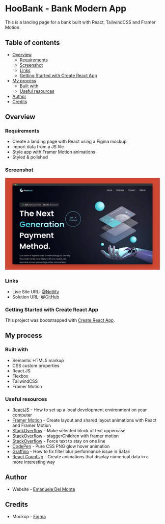 # HooBank - Bank Modern App

This is a landing page for a bank built with React, TailwindCSS and Framer Motion.

## Table of contents

- [Overview](#overview)
  - [Requirements](#requirements)
  - [Screenshot](#screenshot)
  - [Links](#links)
  - [Getting Started with Create React App](#getting-started-with-create-react-app)
- [My process](#my-process)
  - [Built with](#built-with)
  - [Useful resources](#useful-resources)
- [Author](#author)
- [Credits](#credits)

## Overview

### Requirements

- Create a landing page with React using a Figma mockup
- Import data from a JS file
- Style app with Framer Motion animations
- Styled & polished

### Screenshot

![screenshot](/src/assets/screenshot.png)

### Links

- Live Site URL: [@Netlify](https://bank-modern-app-xdelmo.netlify.app/)
- Solution URL: [@GitHub](https://github.com/xdelmo/bank-modern-app)

### Getting Started with Create React App

This project was bootstrapped with [Create React App](https://github.com/facebook/create-react-app).

## My process

### Built with

- Semantic HTML5 markup
- CSS custom properties
- React.JS
- Flexbox
- TailwindCSS
- Framer Motion

### Useful resources

- [ReactJS](https://reactjs.org/tutorial/tutorial.html) - How to set up a local development environment on your computer
- [Framer Motion](https://www.framer.com/docs/layout-animations/) - Create layout and shared layout animations with React and Framer Motion
- [StackOverflow](https://stackoverflow.com/questions/35184509/make-selected-block-of-text-uppercase) - Make selected block of text uppercase
- [StackOverflow](https://stackoverflow.com/questions/62007505/staggerchildren-with-framer-motion) - staggerChildren with framer motion
- [StackOverflow](https://stackoverflow.com/questions/37261988/force-text-to-stay-on-one-line) - Force text to stay on one line
- [CodePen](https://codepen.io/widhi_allan/pen/jOBewE) - Pure CSS PNG glow hover animation
- [Graffino](https://graffino.com/til/CjT2jrcLHP-how-to-fix-filter-blur-performance-issue-in-safari) - How to fix filter blur performance issue in Safari
- [React CountUp](https://github.com/glennreyes/react-countup) - Create animations that display numerical data in a more interesting way

## Author

- Website - [Emanuele Del Monte](https://www.emanueledelmonte.it)

## Credits

- Mockup - [Figma](https://www.figma.com/file/bUGIPys15E78w9bs1l4tgS/HooBank)
